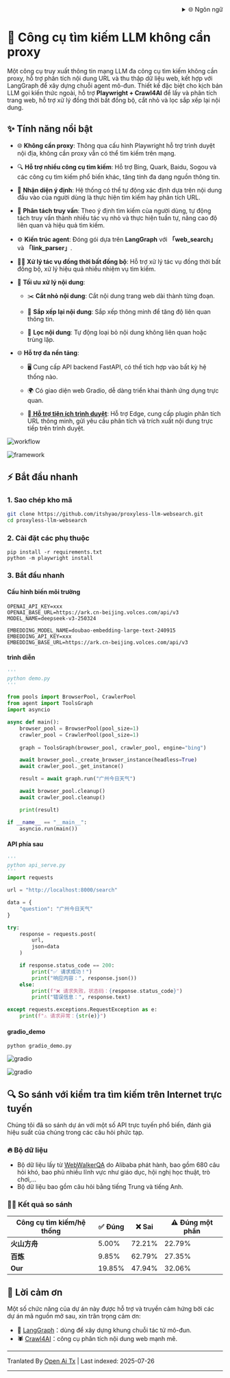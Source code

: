 
<div align="right">
  <details>
    <summary >🌐 Ngôn ngữ</summary>
    <div>
      <div align="center">
        <a href="https://openaitx.github.io/view.html?user=itshyao&project=proxyless-llm-websearch&lang=en">English</a>
        | <a href="https://openaitx.github.io/view.html?user=itshyao&project=proxyless-llm-websearch&lang=zh-CN">简体中文</a>
        | <a href="https://openaitx.github.io/view.html?user=itshyao&project=proxyless-llm-websearch&lang=zh-TW">繁體中文</a>
        | <a href="https://openaitx.github.io/view.html?user=itshyao&project=proxyless-llm-websearch&lang=ja">日本語</a>
        | <a href="https://openaitx.github.io/view.html?user=itshyao&project=proxyless-llm-websearch&lang=ko">한국어</a>
        | <a href="https://openaitx.github.io/view.html?user=itshyao&project=proxyless-llm-websearch&lang=hi">हिन्दी</a>
        | <a href="https://openaitx.github.io/view.html?user=itshyao&project=proxyless-llm-websearch&lang=th">ไทย</a>
        | <a href="https://openaitx.github.io/view.html?user=itshyao&project=proxyless-llm-websearch&lang=fr">Français</a>
        | <a href="https://openaitx.github.io/view.html?user=itshyao&project=proxyless-llm-websearch&lang=de">Deutsch</a>
        | <a href="https://openaitx.github.io/view.html?user=itshyao&project=proxyless-llm-websearch&lang=es">Español</a>
        | <a href="https://openaitx.github.io/view.html?user=itshyao&project=proxyless-llm-websearch&lang=it">Italiano</a>
        | <a href="https://openaitx.github.io/view.html?user=itshyao&project=proxyless-llm-websearch&lang=ru">Русский</a>
        | <a href="https://openaitx.github.io/view.html?user=itshyao&project=proxyless-llm-websearch&lang=pt">Português</a>
        | <a href="https://openaitx.github.io/view.html?user=itshyao&project=proxyless-llm-websearch&lang=nl">Nederlands</a>
        | <a href="https://openaitx.github.io/view.html?user=itshyao&project=proxyless-llm-websearch&lang=pl">Polski</a>
        | <a href="https://openaitx.github.io/view.html?user=itshyao&project=proxyless-llm-websearch&lang=ar">العربية</a>
        | <a href="https://openaitx.github.io/view.html?user=itshyao&project=proxyless-llm-websearch&lang=fa">فارسی</a>
        | <a href="https://openaitx.github.io/view.html?user=itshyao&project=proxyless-llm-websearch&lang=tr">Türkçe</a>
        | <a href="https://openaitx.github.io/view.html?user=itshyao&project=proxyless-llm-websearch&lang=vi">Tiếng Việt</a>
        | <a href="https://openaitx.github.io/view.html?user=itshyao&project=proxyless-llm-websearch&lang=id">Bahasa Indonesia</a>
      </div>
    </div>
  </details>
</div>

# 🧠 Công cụ tìm kiếm LLM không cần proxy

Một công cụ truy xuất thông tin mạng LLM đa công cụ tìm kiếm không cần proxy, hỗ trợ phân tích nội dung URL và thu thập dữ liệu web, kết hợp với LangGraph để xây dựng chuỗi agent mô-đun. Thiết kế đặc biệt cho kịch bản LLM gọi kiến thức ngoài, hỗ trợ **Playwright + Crawl4AI** để lấy và phân tích trang web, hỗ trợ xử lý đồng thời bất đồng bộ, cắt nhỏ và lọc sắp xếp lại nội dung.

## ✨ Tính năng nổi bật

- 🌐 **Không cần proxy**: Thông qua cấu hình Playwright hỗ trợ trình duyệt nội địa, không cần proxy vẫn có thể tìm kiếm trên mạng.
- 🔍 **Hỗ trợ nhiều công cụ tìm kiếm**: Hỗ trợ Bing, Quark, Baidu, Sogou và các công cụ tìm kiếm phổ biến khác, tăng tính đa dạng nguồn thông tin.
- 🤖 **Nhận diện ý định**: Hệ thống có thể tự động xác định dựa trên nội dung đầu vào của người dùng là thực hiện tìm kiếm hay phân tích URL.
- 🔄 **Phân tách truy vấn**: Theo ý định tìm kiếm của người dùng, tự động tách truy vấn thành nhiều tác vụ nhỏ và thực hiện tuần tự, nâng cao độ liên quan và hiệu quả tìm kiếm.
- ⚙️ **Kiến trúc agent**: Đóng gói dựa trên **LangGraph** với **「web_search」** và **「link_parser」**.
- 🏃‍♂️ **Xử lý tác vụ đồng thời bất đồng bộ**: Hỗ trợ xử lý tác vụ đồng thời bất đồng bộ, xử lý hiệu quả nhiều nhiệm vụ tìm kiếm.
- 📝 **Tối ưu xử lý nội dung**:

  - ✂️ **Cắt nhỏ nội dung**: Cắt nội dung trang web dài thành từng đoạn.

  - 🔄 **Sắp xếp lại nội dung**: Sắp xếp thông minh để tăng độ liên quan thông tin.

  - 🚫 **Lọc nội dung**: Tự động loại bỏ nội dung không liên quan hoặc trùng lặp.
- 🌐 **Hỗ trợ đa nền tảng**:

  - 🖥️ Cung cấp API backend FastAPI, có thể tích hợp vào bất kỳ hệ thống nào.

  - 🌍 Có giao diện web Gradio, dễ dàng triển khai thành ứng dụng trực quan.
  
  - 🧩[ **Hỗ trợ tiện ích trình duyệt**](https://github.com/itshyao/proxyless-llm-websearch/tree/main/extension): Hỗ trợ Edge, cung cấp plugin phân tích URL thông minh, gửi yêu cầu phân tích và trích xuất nội dung trực tiếp trên trình duyệt.
  

![workflow](https://raw.githubusercontent.com/itshyao/proxyless-llm-websearch/main/img/workflow.png)

![framework](https://raw.githubusercontent.com/itshyao/proxyless-llm-websearch/main/img/framework.png)

## ⚡ Bắt đầu nhanh

### 1. Sao chép kho mã

```bash
git clone https://github.com/itshyao/proxyless-llm-websearch.git
cd proxyless-llm-websearch
```

### 2. Cài đặt các phụ thuộc

```
pip install -r requirements.txt
python -m playwright install
```

### 3. Bắt đầu nhanh

#### Cấu hình biến môi trường

```
OPENAI_API_KEY=xxx
OPENAI_BASE_URL=https://ark.cn-beijing.volces.com/api/v3
MODEL_NAME=deepseek-v3-250324

EMBEDDING_MODEL_NAME=doubao-embedding-large-text-240915
EMBEDDING_API_KEY=xxx
EMBEDDING_BASE_URL=https://ark.cn-beijing.volces.com/api/v3
```

#### trình diễn

```python
'''
python demo.py
'''

from pools import BrowserPool, CrawlerPool
from agent import ToolsGraph
import asyncio

async def main():
    browser_pool = BrowserPool(pool_size=1)
    crawler_pool = CrawlerPool(pool_size=1)
    
    graph = ToolsGraph(browser_pool, crawler_pool, engine="bing")

    await browser_pool._create_browser_instance(headless=True)
    await crawler_pool._get_instance()

    result = await graph.run("广州今日天气")

    await browser_pool.cleanup()
    await crawler_pool.cleanup()

    print(result)

if __name__ == "__main__":
    asyncio.run(main())
```

#### API phía sau

```python
'''
python api_serve.py
'''
import requests

url = "http://localhost:8000/search"

data = {
    "question": "广州今日天气"
}

try:
    response = requests.post(
        url,
        json=data
    )

    if response.status_code == 200:
        print("✅ 请求成功！")
        print("响应内容：", response.json())
    else:
        print(f"❌ 请求失败，状态码：{response.status_code}")
        print("错误信息：", response.text)

except requests.exceptions.RequestException as e:
    print(f"⚠️ 请求异常：{str(e)}")
```

#### gradio_demo

```
python gradio_demo.py
```

![gradio](https://raw.githubusercontent.com/itshyao/proxyless-llm-websearch/main/img/gradio1.png)

![gradio](https://raw.githubusercontent.com/itshyao/proxyless-llm-websearch/main/img/gradio2.png)

## 🔍 So sánh với kiểm tra tìm kiếm trên Internet trực tuyến

Chúng tôi đã so sánh dự án với một số API trực tuyến phổ biến, đánh giá hiệu suất của chúng trong các câu hỏi phức tạp.

### 🔥 Bộ dữ liệu

- Bộ dữ liệu lấy từ [WebWalkerQA](https://huggingface.co/datasets/callanwu/WebWalkerQA) do Alibaba phát hành, bao gồm 680 câu hỏi khó, bao phủ nhiều lĩnh vực như giáo dục, hội nghị học thuật, trò chơi,...
- Bộ dữ liệu bao gồm câu hỏi bằng tiếng Trung và tiếng Anh.

### 🧑‍🏫 Kết quả so sánh

| Công cụ tìm kiếm/hệ thống | ✅ Đúng | ❌ Sai | ⚠️ Đúng một phần |
| ---------------------- | ------- | ------ | --------------- |
| **火山方舟**           | 5.00%   | 72.21% | 22.79%          |
| **百炼**               | 9.85%   | 62.79% | 27.35%          |
| **Our**                | 19.85%  | 47.94% | 32.06%          |

## 🙏 Lời cảm ơn

Một số chức năng của dự án này được hỗ trợ và truyền cảm hứng bởi các dự án mã nguồn mở sau, xin trân trọng cảm ơn:

- 🧠 [LangGraph](https://github.com/langchain-ai/langgraph)：dùng để xây dựng khung chuỗi tác tử mô-đun.
- 🕷 [Crawl4AI](https://github.com/unclecode/crawl4ai)：công cụ phân tích nội dung web mạnh mẽ.

---

Tranlated By [Open Ai Tx](https://github.com/OpenAiTx/OpenAiTx) | Last indexed: 2025-07-26

---